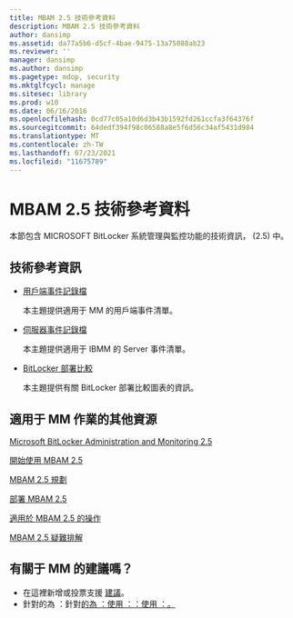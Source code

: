 ```yaml
---
title: MBAM 2.5 技術參考資料
description: MBAM 2.5 技術參考資料
author: dansimp
ms.assetid: da77a5b6-d5cf-4bae-9475-13a75088ab23
ms.reviewer: ''
manager: dansimp
ms.author: dansimp
ms.pagetype: mdop, security
ms.mktglfcycl: manage
ms.sitesec: library
ms.prod: w10
ms.date: 06/16/2016
ms.openlocfilehash: 0cd77c05a10d6d3b43b1592fd261ccfa3f64376f
ms.sourcegitcommit: 64dedf394f98c06588a8e5f6d56c34af5431d984
ms.translationtype: MT
ms.contentlocale: zh-TW
ms.lasthandoff: 07/23/2021
ms.locfileid: "11675789"
---
```

# <a name="technical-reference-for-mbam-25"></a>MBAM 2.5 技術參考資料


本節包含 MICROSOFT BitLocker 系統管理與監控功能的技術資訊， (2.5) 中。

## <a name="technical-reference-information"></a>技術參考資訊


-   [用戶端事件記錄檔](client-event-logs.md)

    本主題提供適用于 MM 的用戶端事件清單。

-   [伺服器事件記錄檔](server-event-logs.md)

    本主題提供適用于 IBMM 的 Server 事件清單。

- [BitLocker 部署比較](/windows/security/information-protection/bitlocker/bitlocker-deployment-comparison)

    本主題提供有關 BitLocker 部署比較圖表的資訊。

## <a name="other-resources-for-mbam-operations"></a>適用于 MM 作業的其他資源


[Microsoft BitLocker Administration and Monitoring 2.5](index.md)

[開始使用 MBAM 2.5](getting-started-with-mbam-25.md)

[MBAM 2.5 規劃](planning-for-mbam-25.md)

[部署 MBAM 2.5](deploying-mbam-25.md)

[適用於 MBAM 2.5 的操作](operations-for-mbam-25.md)

[MBAM 2.5 疑難排解](troubleshooting-mbam-25.md)

## <a name="got-a-suggestion-for-mbam"></a>有關于 MM 的建議嗎？
- 在這裡新增或投票支援 [建議](http://mbam.uservoice.com/forums/268571-microsoft-bitlocker-administration-and-monitoring)。 
- 針對的為 ：針對[的為 ：使用 ：：使用 ：。](https://social.technet.microsoft.com/Forums/home?forum=mdopmbam)

 

 




